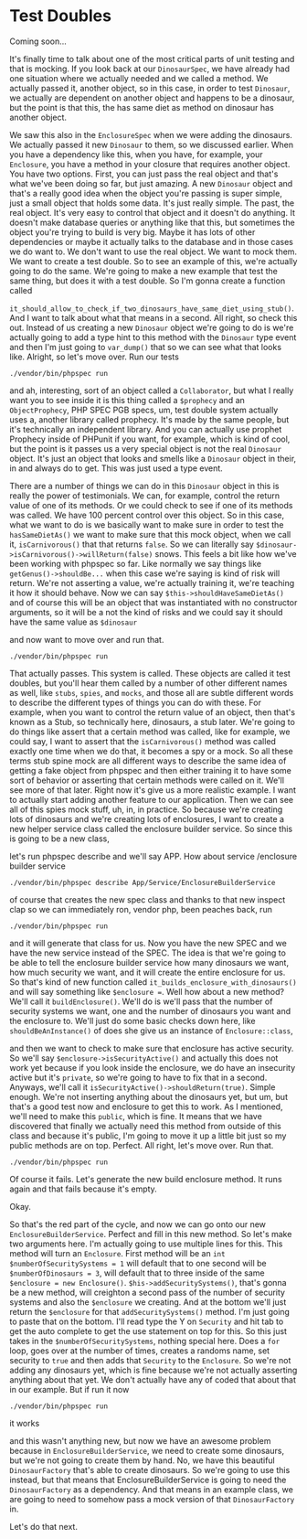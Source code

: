 # Test Doubles

Coming soon...

It's finally time to talk about one of the most critical parts of unit testing and
that is mocking. If you look back at our `DinosaurSpec`, we have already had one
situation where we actually needed and we called a method. We actually passed it,
another object, so in this case, in order to test `Dinosaur`, we actually are dependent
on another object and happens to be a dinosaur, but the point is that this, the has
same diet as method on dinosaur has another object.

We saw this also in the `EnclosureSpec` when we were adding the dinosaurs. We actually
passed it new `Dinosaur` to them, so we discussed earlier. When you have a dependency
like this, when you have, for example, your `Enclosure`, you have a method in your
closure that requires another object. You have two options. First, you can just pass
the real object and that's what we've been doing so far, but just amazing. A new
`Dinosaur` object and that's a really good idea when the object you're passing is super
simple, just a small object that holds some data. It's just really simple. The past,
the real object. It's very easy to control that object and it doesn't do anything. It
doesn't make database queries or anything like that this, but sometimes the object
you're trying to build is very big. Maybe it has lots of other dependencies or maybe
it actually talks to the database and in those cases we do want to. We don't want to
use the real object. We want to mock them. We want to create a test double. So to see
an example of this, we're actually going to do the same. We're going to make a new
example that test the same thing, but does it with a test double. So I'm gonna create
a function called

`it_should_allow_to_check_if_two_dinosaurs_have_same_diet_using_stub()`. And I want to
talk about what that means in a second. All right, so check this out. Instead of us
creating a new `Dinosaur` object we're going to do is we're actually going to add a
type hint to this method with the `Dinosaur` type event and then I'm just going to 
`var_dump()` that so we can see what that looks like. Alright, so let's move over. Run our
tests 

```terminal-silent
./vendor/bin/phpspec run
``` 

and ah, interesting, sort of an object called a `Collaborator`, but what I really
want you to see inside it is this thing called a `$prophecy` and an `ObjectProphecy`, PHP
SPEC PGB specs, um, test double system actually uses a, another library called
prophecy. It's made by the same people, but it's technically an independent library.
And you can actually use prophet Prophecy inside of PHPunit if you want, for
example, which is kind of cool, but the point is it passes us a very special object
is not the real `Dinosaur` object. It's just an object that looks and smells like a
`Dinosaur` object in their, in and always do to get. This was just used a type event.

There are a number of things we can do in this `Dinosaur` object in this is really the
power of testimonials. We can, for example, control the return value of one of its
methods. Or we could check to see if one of its methods was called. We have 100
percent control over this object. So in this case, what we want to do is we basically
want to make sure in order to test the `hasSameDietAs()` we want to make sure that 
this mock object, when we call it, `isCarnivorous()` that that returns `false`. So we 
can literally say  `$dinosaur->isCarnivorous()->willReturn(false)` snows. This 
feels a bit like how we've been working with phpspec so far. Like normally we say 
things like `getGenus()->shouldBe...` when this case we're saying is kind of risk will return. 
We're not asserting a value, we're actually training it, we're teaching it how it 
should behave. Now we can say `$this->shouldHaveSameDietAs()` and of course this will 
be an object that was instantiated with no constructor arguments, so it will be a not 
the kind of risks and we could say it should have the same value as `$dinosaur`

and now want to move over and run that. 

```terminal-silent
./vendor/bin/phpspec run
``` 

That actually passes. This system is called.
These objects are called it test doubles, but you'll hear them called by a number of
other different names as well, like `stubs`, `spies`, and `mocks`, and those all are subtle
different words to describe the different types of things you can do with these. For
example, when you want to control the return value of an object, then that's known as
a Stub, so technically here, dinosaurs, a stub later. We're going to do things like
assert that a certain method was called, like for example, we could say, I want to
assert that the `isCarnivorous()` method was called exactly one time when we do that, it
becomes a spy or a mock. So all these terms stub spine mock are all different ways to
describe the same idea of getting a fake object from phpspec and then either
training it to have some sort of behavior or asserting that certain methods were
called on it. We'll see more of that later. Right now it's give us a more realistic
example. I want to actually start adding another feature to our application. Then we
can see all of this spies mock stuff, uh, in, in practice. So because we're creating
lots of dinosaurs and we're creating lots of enclosures, I want to create a new
helper service class called the enclosure builder service. So since this is going to
be a new class,

let's run phpspec describe and we'll say APP. How about service /enclosure
builder service 

```terminal
./vendor/bin/phpspec describe App/Service/EnclosureBuilderService
``` 

of course that creates the new spec class and thanks to that new
inspect clap so we can immediately ron, vendor php, been peaches back, run 

```terminal
./vendor/bin/phpspec run
``` 

and it will generate that class for us. Now you have the new SPEC and we have the new
service instead of the SPEC. The idea is that we're going to be able to tell the
enclosure builder service how many dinosaurs we want, how much security we want, and
it will create the entire enclosure for us. So that's kind of new function called 
`it_builds_enclosure_with_dinosaurs()` and will say something like `$enclosure =`. Well
how about a new method? We'll call it `buildEnclosure()`. We'll do is we'll pass that
the number of security systems we want, one and the number of dinosaurs you want and
the enclosure to. We'll just do some basic checks down here, like 
`shouldBeAnInstance()` of does she give us an instance of `Enclosure::class`,

and then we want to check to make sure that enclosure has active security. So we'll
say `$enclosure->isSecurityActive()` and actually this does not work yet because if you
look inside the enclosure, we do have an insecurity active but it's `private`, so we're
going to have to fix that in a second. Anyways, we'll call it 
`isSecurityActive()->shouldReturn(true)`. Simple enough. We're not inserting anything 
about the dinosaurs yet, but um, but that's a good test now and enclosure to get this 
to work. As I mentioned, we'll need to make this `public`, which is fine. It means 
that we have discovered that finally we actually need this method from outside of this 
class and because it's public, I'm going to move it up a little bit just so my public 
methods are on top. Perfect. All right, let's move over. Run that. 

```terminal-silent
./vendor/bin/phpspec run
``` 

Of course it fails. Let's
generate the new build enclosure method. It runs again and that fails because it's
empty.

Okay.

So that's the red part of the cycle, and now we can go onto our new `EnclosureBuilderService`.
Perfect and fill in this new method. So let's make two arguments here. I'm
actually going to use multiple lines for this. This method will turn an `Enclosure`.
First method will be an `int $numberOfSecuritySystems = 1` will
default that to one second will be `$numberOfDinosaurs = 3`, will default that to three
inside of the same `$enclosure = new Enclosure()`. `$his->addSecuritySystems()`, that's
gonna be a new method, will creighton a second pass of the number of security systems
and also the `$enclosure` we creating. And at the bottom we'll just return the `$enclosure`
for that `addSecuritySystems()` method. I'm just going to paste that on the bottom.
I'll read type the Y on `Security` and hit tab to get the auto complete to get the use
statement on top for this. So this just takes in the `$numberOfSecuritySystems`,
nothing special here. Does a `for` loop, goes over at the number of times, creates a
randoms name, set security to `true` and then adds that `Security` to the `Enclosure`. So
we're not adding any dinosaurs yet, which is fine because we're not actually
asserting anything about that yet. We don't actually have any of coded that about
that in our example. But if run it now 

```terminal-silent
./vendor/bin/phpspec run
``` 

it works

and this wasn't anything new, but now we have an awesome problem because in 
`EnclosureBuilderService`, we need to create some dinosaurs, but we're not going to create them
by hand. No, we have this beautiful `DinosaurFactory` that's able to create dinosaurs.
So we're going to use this instead, but that means that EnclosureBuilderService is
going to need the `DinosaurFactory` as a dependency. And that means in an example
class, we are going to need to somehow pass a mock version of that `DinosaurFactory` in. 

Let's do that next.